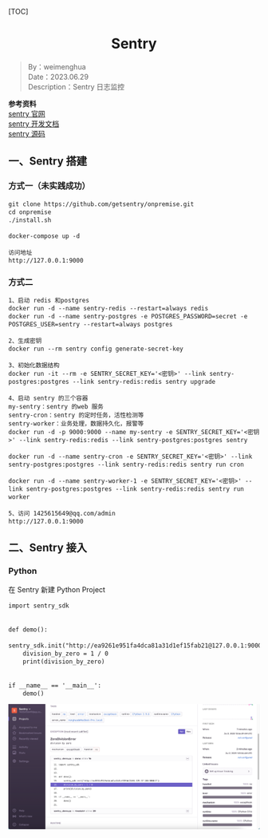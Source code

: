 [TOC]

<h1 align="center">Sentry</h1>

> By：weimenghua  
> Date：2023.06.29  
> Description：Sentry 日志监控  

**参考资料**  
[sentry 官网](https://sentry.io)  
[sentry 开发文档](https://develop.sentry.dev/)   
[sentry 源码](https://github.com/getsentry/sentry)  



## 一、Sentry 搭建

### 方式一（未实践成功）

```
git clone https://github.com/getsentry/onpremise.git
cd onpremise
./install.sh

docker-compose up -d

访问地址
http://127.0.0.1:9000
```



### 方式二

```
1、启动 redis 和postgres
docker run -d --name sentry-redis --restart=always redis
docker run -d --name sentry-postgres -e POSTGRES_PASSWORD=secret -e POSTGRES_USER=sentry --restart=always postgres 

2、生成密钥
docker run --rm sentry config generate-secret-key

3、初始化数据结构
docker run -it --rm -e SENTRY_SECRET_KEY='<密钥>' --link sentry-postgres:postgres --link sentry-redis:redis sentry upgrade

4、启动 sentry 的三个容器
my-sentry：sentry 的web 服务
sentry-cron：sentry 的定时任务，活性检测等
sentry-worker：业务处理，数据持久化，报警等
docker run -d -p 9000:9000 --name my-sentry -e SENTRY_SECRET_KEY='<密钥>' --link sentry-redis:redis --link sentry-postgres:postgres sentry 

docker run -d --name sentry-cron -e SENTRY_SECRET_KEY='<密钥>' --link sentry-postgres:postgres --link sentry-redis:redis sentry run cron 

docker run -d --name sentry-worker-1 -e SENTRY_SECRET_KEY='<密钥>' --link sentry-postgres:postgres --link sentry-redis:redis sentry run worker 

5、访问 1425615649@qq.com/admin
http://127.0.0.1:9000
```



## 二、Sentry 接入

### Python

在 Sentry 新建 Python Project

```
import sentry_sdk


def demo():
    sentry_sdk.init("http://ea9261e951fa4dca81a31d1ef15fab21@127.0.0.1:9000/2")
    division_by_zero = 1 / 0
    print(division_by_zero)


if __name__ == '__main__':
    demo()
```

![](../../Mixinfo/img/Sentry_Python.png)
